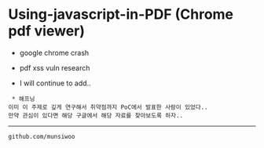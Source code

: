 # Using-javascript-in-PDF (Chrome pdf viewer)






  * google chrome crash

  * pdf xss vuln research

  * I will continue to add..

~~~
 * 해프닝
이미 이 주제로 깊게 연구해서 취약점까지 PoC에서 발표한 사람이 있었다..
만약 관심이 있다면 해당 구글에서 해당 자료를 찾아보도록 하자..
~~~
***

~~~
github.com/munsiwoo
~~~ 
